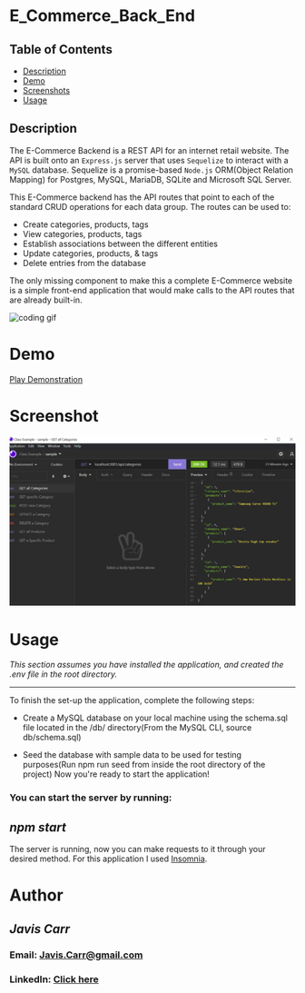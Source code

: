 # E_Commerce_Back_End

## Table of Contents

- [Description](#description)
- [Demo](#demo)
- [Screenshots](#screenshots)
- [Usage](#usage)

## Description

The E-Commerce Backend is a REST API for an internet retail website. The API is built onto an `Express.js` server that uses `Sequelize` to interact with a `MySQL` database. Sequelize is a promise-based `Node.js` ORM(Object Relation Mapping) for Postgres, MySQL, MariaDB, SQLite and Microsoft SQL Server.

This E-Commerce backend has the API routes that point to each of the standard CRUD operations for each data group. The routes can be used to:

- Create categories, products, tags
- View categories, products, tags
- Establish associations between the different entities
- Update categories, products, & tags
- Delete entries from the database

The only missing component to make this a complete E-Commerce website is a simple front-end application that would make calls to the API routes that are already built-in.

![coding gif](https://media.giphy.com/media/RbDKaczqWovIugyJmW/giphy.gif)

# Demo

[Play Demonstration](https://watch.screencastify.com/v/yA6zJ31KjFMxOMTYGUZz)

# Screenshot

![Screenshot](./assets/images/categories.JPG)

# Usage

_This section assumes you have installed the application, and created the .env file in the root directory._

---

To finish the set-up the application, complete the following steps:

- Create a MySQL database on your local machine using the schema.sql file located in the /db/ directory(From the MySQL CLI, source db/schema.sql)

- Seed the database with sample data to be used for testing purposes(Run npm run seed from inside the root directory of the project)
  Now you're ready to start the application!

### You can start the server by running:

## **_npm start_**

The server is running, now you can make requests to it through your desired method. For this application I used [Insomnia](https://insomnia.rest/).

# Author

## **_Javis Carr_**

### **Email:** Javis.Carr@gmail.com

### **LinkedIn:** [Click here](www.linkedin.com/in/javis-carr-8a584533)
